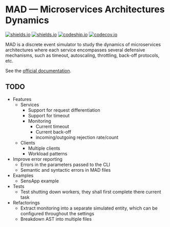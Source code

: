 # MAD &mdash; Microservices Architectures Dynamics

[![shields.io](https://img.shields.io/pypi/v/MAD.svg)](https://img.shields.io/pypi/v/MAD.svg[])
[![shields.io](https://img.shields.io/pypi/l/MAD.svg)](https://img.shields.io/pypi/l/MAD.svg[])
[![codeship.io](https://img.shields.io/codeship/68381610-6386-0133-dbbe-16f6a7024b95.svg)](https://img.shields.io/codeship/68381610-6386-0133-dbbe-16f6a7024b95.svg)
[![codecov.io](https://img.shields.io/codecov/c/github/fchauvel/MAD/master.svg)](https://img.shields.io/codecov/c/github/fchauvel/MAD/master.svg)

MAD is a discrete event simulator to study the dynamics of microservices architectures where each service encompasses 
several defensive mechanisms, such as timeout, autoscaling, throttling, back-off protocols, etc.

See the [official documentation](http://www.pythonhosted.org/MAD).

## TODO

 * Features
    * Services
        * Support for request differentiation
        * Support for timeout
        * Monitoring
            * Current timeout
            * Current back-off
            * incoming/outgoing rejection rate/count
    * Clients
        * Multiple clients
        * Workload patterns
 * Improve error reporting
    * Errors in the parameters passed to the CLI
    * Semantic and syntactic errors in MAD files
 * Examples
    * SensApp example
 * Tests
    * Test shutting down workers, they shall first complete there current task
 * Refactorings
    * Extract monitoring into a separate simulated entity, which can be configured throughout the settings
    * Breakdown AST into multiple files
    


    
    
